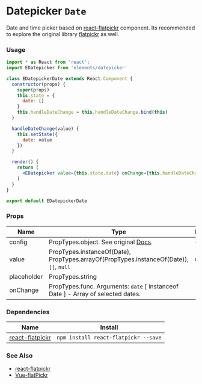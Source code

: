 # Datepicker `Date`

Date and time picker based on [react-flatpickr](https://github.com/coderhaoxin/react-flatpickr) component. Its recommended to explore the original library [flatpickr](https://github.com/chmln/flatpickr) as well.

<!-- STORY -->

### Usage
```jsx
import * as React from 'react';
import EDatepicker from 'elements/datepicker'

class EDatepickerDate extends React.Component {
  constructor(props) {
    super(props)
    this.state = {
      date: []
    }
    this.handleDateChange = this.handleDateChange.bind(this)
  }

  handleDateChange(value) {
    this.setState({
      date: value
    })
  }

  render() {
    return (
      <EDatepicker value={this.state.date} onChange={this.handleDateChange} placeholder="Date" />
    )
  }
}

export default EDatepickerDate
```

### Props

| Name        | Type                                                                                    | Default |
|-------------|-----------------------------------------------------------------------------------------|---------|
| config      | PropTypes.object. See original [Docs](https://chmln.github.io/flatpickr/options/).      | `{}`    |
| value       | PropTypes.instanceOf(Date), PropTypes.arrayOf(PropTypes.instanceOf(Date)), `[]`, `null` | `null`  |
| placeholder | PropTypes.string                                                                        | -       |
| onChange    | PropTypes.func. Arguments: `date` [ instanceof Date ] - Array of selected dates.        | -       |


### Dependencies

| Name        | Install    |
|-------------|---------|
| [react-flatpickr](https://github.com/coderhaoxin/react-flatpickr) | `npm install react-flatpickr --save` |

### See Also
- [react-flatpickr](https://github.com/coderhaoxin/react-flatpickr)
- [Vue-flatPickr](https://github.com/ankurk91/vue-flatpickr-component)
